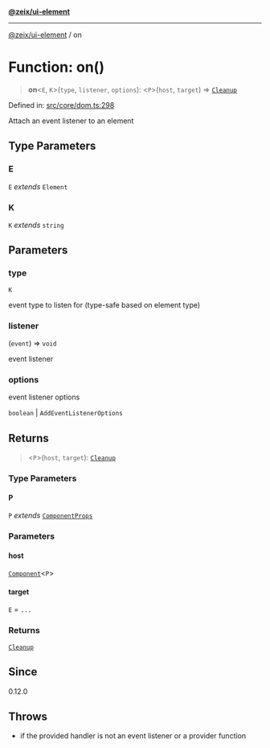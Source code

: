 [**@zeix/ui-element**](../README.md)

***

[@zeix/ui-element](../globals.md) / on

# Function: on()

> **on**\<`E`, `K`\>(`type`, `listener`, `options`): \<`P`\>(`host`, `target`) => [`Cleanup`](../type-aliases/Cleanup.md)

Defined in: [src/core/dom.ts:298](https://github.com/zeixcom/ui-element/blob/051e9e1bc23b455abad71bf33880530a33e32030/src/core/dom.ts#L298)

Attach an event listener to an element

## Type Parameters

### E

`E` *extends* `Element`

### K

`K` *extends* `string`

## Parameters

### type

`K`

event type to listen for (type-safe based on element type)

### listener

(`event`) => `void`

event listener

### options

event listener options

`boolean` | `AddEventListenerOptions`

## Returns

> \<`P`\>(`host`, `target`): [`Cleanup`](../type-aliases/Cleanup.md)

### Type Parameters

#### P

`P` *extends* [`ComponentProps`](../type-aliases/ComponentProps.md)

### Parameters

#### host

[`Component`](../type-aliases/Component.md)\<`P`\>

#### target

`E` = `...`

### Returns

[`Cleanup`](../type-aliases/Cleanup.md)

## Since

0.12.0

## Throws

- if the provided handler is not an event listener or a provider function
